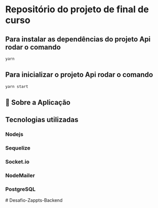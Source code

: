 # Repositório do projeto de final de curso 

## Para instalar as dependências do projeto Api rodar o comando
```bash
yarn
```
## Para inicializar o projeto Api rodar o comando
```bash
yarn start
```
## :rocket: Sobre a Aplicação
## Tecnologias utilizadas

### Nodejs
### Sequelize
### Socket.io
### NodeMailer
### PostgreSQL
#   D e s a f i o - Z a p p t s - B a c k e n d  
 